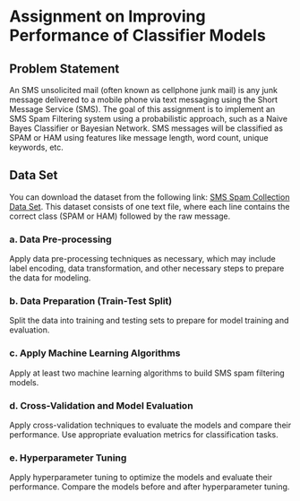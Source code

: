 # Assignment on Improving Performance of Classifier Models

## Problem Statement
An SMS unsolicited mail (often known as cellphone junk mail) is any junk message delivered to a mobile phone via text messaging using the Short Message Service (SMS). The goal of this assignment is to implement an SMS Spam Filtering system using a probabilistic approach, such as a Naive Bayes Classifier or Bayesian Network. SMS messages will be classified as SPAM or HAM using features like message length, word count, unique keywords, etc.

## Data Set
You can download the dataset from the following link: [SMS Spam Collection Data Set](http://archive.ics.uci.edu/ml/datasets/sms+spam+collection). This dataset consists of one text file, where each line contains the correct class (SPAM or HAM) followed by the raw message.

### a. Data Pre-processing
Apply data pre-processing techniques as necessary, which may include label encoding, data transformation, and other necessary steps to prepare the data for modeling.

### b. Data Preparation (Train-Test Split)
Split the data into training and testing sets to prepare for model training and evaluation.

### c. Apply Machine Learning Algorithms
Apply at least two machine learning algorithms to build SMS spam filtering models.

### d. Cross-Validation and Model Evaluation
Apply cross-validation techniques to evaluate the models and compare their performance. Use appropriate evaluation metrics for classification tasks.

### e. Hyperparameter Tuning
Apply hyperparameter tuning to optimize the models and evaluate their performance. Compare the models before and after hyperparameter tuning.

